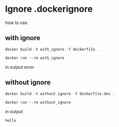 # Ignore .dockerignore

how to use

## with ignore

```
docker build -t with_ignore -f Dockerfile .

docker run --rm with_ignore
```
in output error


## without ignore
```
docker build -t without_ignore -f Dockerfile.dev .

docker run --rm without_ignore
```
in output 
  
`hello`
